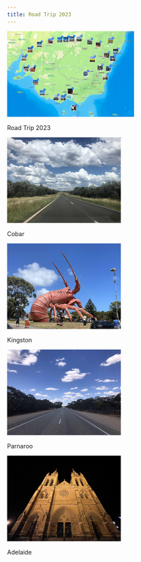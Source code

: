 ```yaml
---
title: Road Trip 2023
---
```


<div id="banner">
	<div class="inline-block" style="display:inline-block;"><a href="road_trip_2023_1.jpg"><img src="road_trip_2023_1.jpg" style="height: 200px;"></a><div><p>Road Trip 2023</p></div></div>
	<div class="inline-block" style="display:inline-block;"><a href="road_trip_2023_1_Cobar.jpg"><img src="road_trip_2023_1_Cobar.jpg" style="height: 200px;"></a><div><p>Cobar</p></div></div>
	<div class="inline-block" style="display:inline-block;"><a href="road_trip_2023_1_Kingston.jpg"><img src="road_trip_2023_1_Kingston.jpg" style="height: 200px;"></a><div><p>Kingston</p></div></div>
	<div class="inline-block" style="display:inline-block;"><a href="road_trip_2023_1_Parnaroo.jpg"><img src="road_trip_2023_1_Parnaroo.jpg" style="height: 200px;"></a><div><p>Parnaroo</p></div></div>
	<div class="inline-block" style="display:inline-block;"><a href="road_trip_2023_1_Adelaide.jpg"><img src="road_trip_2023_1_Adelaide.jpg" style="height: 200px;"></a><div><p>Adelaide</p></div></div>
</div>
